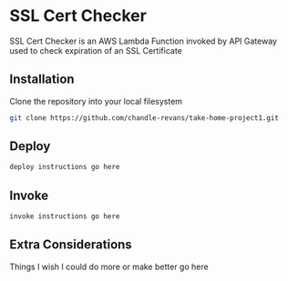 # SSL Cert Checker

SSL Cert Checker is an AWS Lambda Function invoked by API Gateway used to check expiration of an SSL Certificate

## Installation

Clone the repository into your local filesystem

```bash
git clone https://github.com/chandle-revans/take-home-project1.git
```

## Deploy

```bash
deploy instructions go here
```

## Invoke

```bash
invoke instructions go here
```

## Extra Considerations
Things I wish I could do more or make better go here
